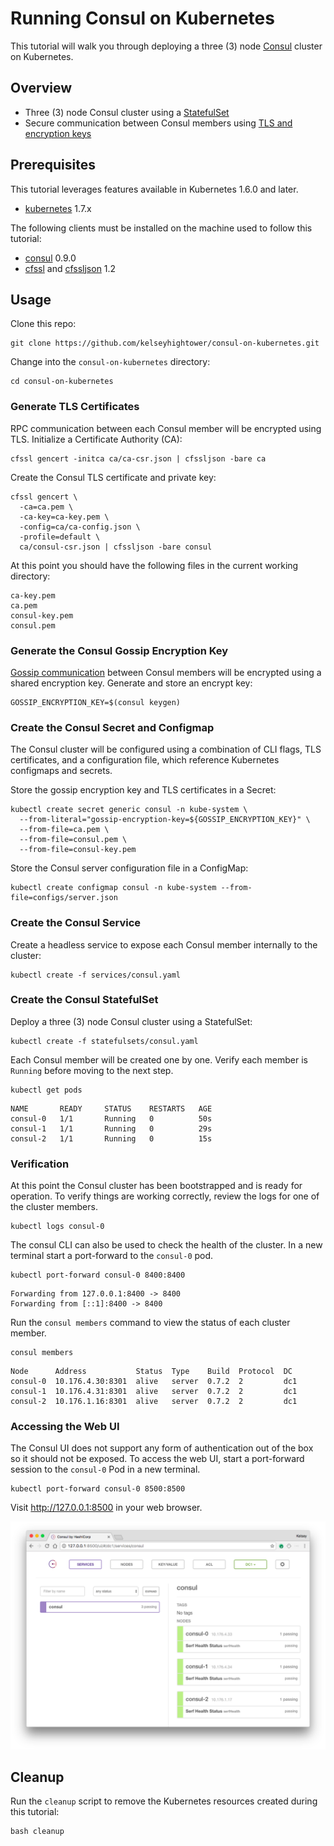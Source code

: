 # Running Consul on Kubernetes

This tutorial will walk you through deploying a three (3) node [Consul](https://www.consul.io) cluster on Kubernetes.

## Overview

* Three (3) node Consul cluster using a [StatefulSet](http://kubernetes.io/docs/concepts/abstractions/controllers/statefulsets)
* Secure communication between Consul members using [TLS and encryption keys](https://www.consul.io/docs/agent/encryption.html)

## Prerequisites

This tutorial leverages features available in Kubernetes 1.6.0 and later.

* [kubernetes](http://kubernetes.io/docs/getting-started-guides/binary_release) 1.7.x

The following clients must be installed on the machine used to follow this tutorial:

* [consul](https://www.consul.io/downloads.html) 0.9.0
* [cfssl](https://pkg.cfssl.org) and [cfssljson](https://pkg.cfssl.org) 1.2

## Usage

Clone this repo:

```
git clone https://github.com/kelseyhightower/consul-on-kubernetes.git
```

Change into the `consul-on-kubernetes` directory:

```
cd consul-on-kubernetes
```

### Generate TLS Certificates

RPC communication between each Consul member will be encrypted using TLS. Initialize a Certificate Authority (CA):

```
cfssl gencert -initca ca/ca-csr.json | cfssljson -bare ca
```

Create the Consul TLS certificate and private key:

```
cfssl gencert \
  -ca=ca.pem \
  -ca-key=ca-key.pem \
  -config=ca/ca-config.json \
  -profile=default \
  ca/consul-csr.json | cfssljson -bare consul
```

At this point you should have the following files in the current working directory:

```
ca-key.pem
ca.pem
consul-key.pem
consul.pem
```

### Generate the Consul Gossip Encryption Key

[Gossip communication](https://www.consul.io/docs/internals/gossip.html) between Consul members will be encrypted using a shared encryption key. Generate and store an encrypt key:

```
GOSSIP_ENCRYPTION_KEY=$(consul keygen)
```

### Create the Consul Secret and Configmap

The Consul cluster will be configured using a combination of CLI flags, TLS certificates, and a configuration file, which reference Kubernetes configmaps and secrets.

Store the gossip encryption key and TLS certificates in a Secret:

```
kubectl create secret generic consul -n kube-system \
  --from-literal="gossip-encryption-key=${GOSSIP_ENCRYPTION_KEY}" \
  --from-file=ca.pem \
  --from-file=consul.pem \
  --from-file=consul-key.pem
```

Store the Consul server configuration file in a ConfigMap:

```
kubectl create configmap consul -n kube-system --from-file=configs/server.json
```

### Create the Consul Service

Create a headless service to expose each Consul member internally to the cluster:

```
kubectl create -f services/consul.yaml
```

### Create the Consul StatefulSet

Deploy a three (3) node Consul cluster using a StatefulSet:

```
kubectl create -f statefulsets/consul.yaml
```

Each Consul member will be created one by one. Verify each member is `Running` before moving to the next step.

```
kubectl get pods
```
```
NAME       READY     STATUS    RESTARTS   AGE
consul-0   1/1       Running   0          50s
consul-1   1/1       Running   0          29s
consul-2   1/1       Running   0          15s
```

### Verification

At this point the Consul cluster has been bootstrapped and is ready for operation. To verify things are working correctly, review the logs for one of the cluster members.

```
kubectl logs consul-0
```

The consul CLI can also be used to check the health of the cluster. In a new terminal start a port-forward to the `consul-0` pod.

```
kubectl port-forward consul-0 8400:8400
```
```
Forwarding from 127.0.0.1:8400 -> 8400
Forwarding from [::1]:8400 -> 8400
```

Run the `consul members` command to view the status of each cluster member.

```
consul members
```
```
Node      Address           Status  Type    Build  Protocol  DC
consul-0  10.176.4.30:8301  alive   server  0.7.2  2         dc1
consul-1  10.176.4.31:8301  alive   server  0.7.2  2         dc1
consul-2  10.176.1.16:8301  alive   server  0.7.2  2         dc1
```

### Accessing the Web UI

The Consul UI does not support any form of authentication out of the box so it should not be exposed. To access the web UI, start a port-forward session to the `consul-0` Pod in a new terminal.

```
kubectl port-forward consul-0 8500:8500
```

Visit http://127.0.0.1:8500 in your web browser.

![Image of Consul UI](images/consul-ui.png)

## Cleanup

Run the `cleanup` script to remove the Kubernetes resources created during this tutorial:

```
bash cleanup
```
